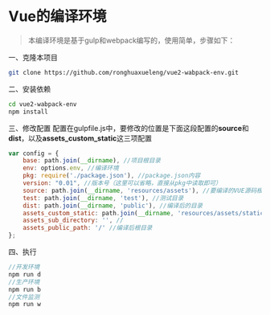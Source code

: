 # Vue的编译环境
> 本编译环境是基于gulp和webpack编写的，使用简单，步骤如下：


一、克隆本项目
```bash
git clone https://github.com/ronghuaxueleng/vue2-wabpack-env.git
```

二、安装依赖
```bash
cd vue2-wabpack-env
npm install
```

三、修改配置
配置在gulpfile.js中，要修改的位置是下面这段配置的**source**和**dist**，以及**assets_custom_static**这三项配置
```javascript
var config = {
    base: path.join(__dirname), //项目根目录
    env: options.env, //编译环境
    pkg: require('./package.json'), //package.json内容
    version: "0.01", //版本号（这里可以省略，直接从pkg中读取即可）
    source: path.join(__dirname, 'resources/assets'), //要编译的VUE源码根目录
    test: path.join(__dirname, 'test'), //测试目录
    dist: path.join(__dirname, 'public'), //编译后的目录
    assets_custom_static: path.join(__dirname, 'resources/assets/static'), //静态文件目录
    assets_sub_directory: '', //
    assets_public_path: '/' //编译后根目录
};
```

四、执行
```javascript
//开发环境
npm run d
//生产环境
npm run b
//文件监测
npm run w
```